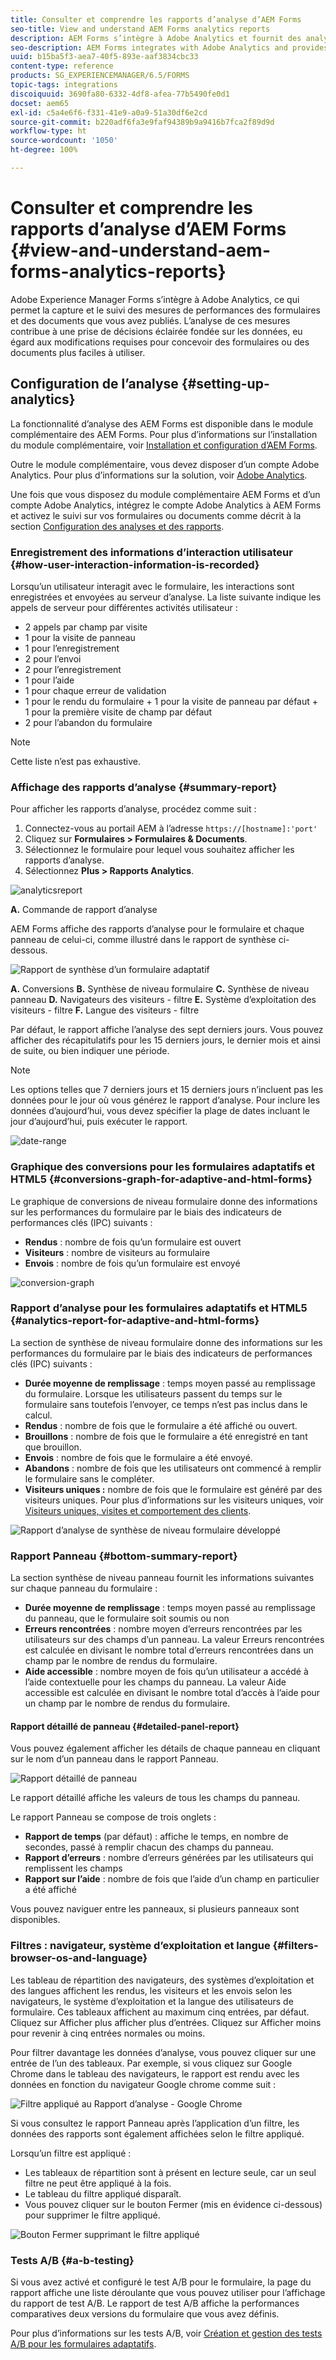 ```yaml
---
title: Consulter et comprendre les rapports d’analyse d’AEM Forms
seo-title: View and understand AEM Forms analytics reports
description: AEM Forms s’intègre à Adobe Analytics et fournit des analyses résumées et détaillées des formulaires adaptatifs que vous avez publiés.
seo-description: AEM Forms integrates with Adobe Analytics and provides you summary and detailed analytics about your published adaptive forms.
uuid: b15ba5f3-aea7-40f5-893e-aaf3834cbc33
content-type: reference
products: SG_EXPERIENCEMANAGER/6.5/FORMS
topic-tags: integrations
discoiquuid: 3690fa80-6332-4df8-afea-77b5490fe0d1
docset: aem65
exl-id: c5a4e6f6-f331-41e9-a0a9-51a30df6e2cd
source-git-commit: b220adf6fa3e9faf94389b9a9416b7fca2f89d9d
workflow-type: ht
source-wordcount: '1050'
ht-degree: 100%

---
```


# Consulter et comprendre les rapports d’analyse d’AEM Forms {#view-and-understand-aem-forms-analytics-reports}

Adobe Experience Manager Forms s’intègre à Adobe Analytics, ce qui permet la capture et le suivi des mesures de performances des formulaires et des documents que vous avez publiés. L’analyse de ces mesures contribue à une prise de décisions éclairée fondée sur les données, eu égard aux modifications requises pour concevoir des formulaires ou des documents plus faciles à utiliser.

## Configuration de l’analyse {#setting-up-analytics}

La fonctionnalité d’analyse des AEM Forms est disponible dans le module complémentaire des AEM Forms. Pour plus d’informations sur l’installation du module complémentaire, voir [Installation et configuration d’AEM Forms](../../forms/using/installing-configuring-aem-forms-osgi.md).

Outre le module complémentaire, vous devez disposer d’un compte Adobe Analytics. Pour plus d’informations sur la solution, voir [Adobe Analytics](https://www.adobe.com/fr/solutions/digital-analytics.html).

Une fois que vous disposez du module complémentaire AEM Forms et d’un compte Adobe Analytics, intégrez le compte Adobe Analytics à AEM Forms et activez le suivi sur vos formulaires ou documents comme décrit à la section [Configuration des analyses et des rapports](../../forms/using/configure-analytics-forms-documents.md).

### Enregistrement des informations d’interaction utilisateur {#how-user-interaction-information-is-recorded}

Lorsqu’un utilisateur interagit avec le formulaire, les interactions sont enregistrées et envoyées au serveur d’analyse. La liste suivante indique les appels de serveur pour différentes activités utilisateur :

* 2 appels par champ par visite
* 1 pour la visite de panneau
* 1 pour l’enregistrement
* 2 pour l’envoi
* 2 pour l’enregistrement
* 1 pour l’aide
* 1 pour chaque erreur de validation
* 1 pour le rendu du formulaire + 1 pour la visite de panneau par défaut + 1 pour la première visite de champ par défaut
* 2 pour l’abandon du formulaire

>[!NOTE]
>
>Cette liste n’est pas exhaustive.

### Affichage des rapports d’analyse {#summary-report}

Pour afficher les rapports d’analyse, procédez comme suit :

1. Connectez-vous au portail AEM à l’adresse `https://[hostname]:'port'`
1. Cliquez sur **Formulaires > Formulaires &amp; Documents**.
1. Sélectionnez le formulaire pour lequel vous souhaitez afficher les rapports d’analyse.
1. Sélectionnez **Plus > Rapports Analytics**.

![analyticsreport](assets/analyticsreport.png)

**A.** Commande de rapport d’analyse

AEM Forms affiche des rapports d’analyse pour le formulaire et chaque panneau de celui-ci, comme illustré dans le rapport de synthèse ci-dessous.

![Rapport de synthèse d’un formulaire adaptatif](assets/analyticsdashboard_callout.png)

**A.** Conversions **B.** Synthèse de niveau formulaire **C.** Synthèse de niveau panneau **D.** Navigateurs des visiteurs - filtre **E.** Système d’exploitation des visiteurs - filtre **F.** Langue des visiteurs - filtre

Par défaut, le rapport affiche l’analyse des sept derniers jours. Vous pouvez afficher des récapitulatifs pour les 15 derniers jours, le dernier mois et ainsi de suite, ou bien indiquer une période.

>[!NOTE]
>
>Les options telles que 7 derniers jours et 15 derniers jours n’incluent pas les données pour le jour où vous générez le rapport d’analyse. Pour inclure les données d’aujourd’hui, vous devez spécifier la plage de dates incluant le jour d’aujourd’hui, puis exécuter le rapport.

![date-range](assets/date-range.png)

### Graphique des conversions pour les formulaires adaptatifs et HTML5 {#conversions-graph-for-adaptive-and-html-forms}

Le graphique de conversions de niveau formulaire donne des informations sur les performances du formulaire par le biais des indicateurs de performances clés (IPC) suivants :

* **Rendus** : nombre de fois qu’un formulaire est ouvert
* **Visiteurs** : nombre de visiteurs au formulaire
* **Envois** : nombre de fois qu’un formulaire est envoyé

![conversion-graph](assets/conversion-graph.png)

### Rapport d’analyse pour les formulaires adaptatifs et HTML5 {#analytics-report-for-adaptive-and-html-forms}

La section de synthèse de niveau formulaire donne des informations sur les performances du formulaire par le biais des indicateurs de performances clés (IPC) suivants :

* **Durée moyenne de remplissage** : temps moyen passé au remplissage du formulaire. Lorsque les utilisateurs passent du temps sur le formulaire sans toutefois l’envoyer, ce temps n’est pas inclus dans le calcul.
* **Rendus** : nombre de fois que le formulaire a été affiché ou ouvert.
* **Brouillons** : nombre de fois que le formulaire a été enregistré en tant que brouillon. 
* **Envois** : nombre de fois que le formulaire a été envoyé.
* **Abandons** : nombre de fois que les utilisateurs ont commencé à remplir le formulaire sans le compléter.
* **Visiteurs uniques :** nombre de fois que le formulaire est généré par des visiteurs uniques. Pour plus d’informations sur les visiteurs uniques, voir [Visiteurs uniques, visites et comportement des clients](https://helpx.adobe.com/fr/analytics/kb/unique-visitors-visitor-behavior.html). 

![Rapport d’analyse de synthèse de niveau formulaire développé](assets/analytics-report.png)

### Rapport Panneau {#bottom-summary-report}

La section synthèse de niveau panneau fournit les informations suivantes sur chaque panneau du formulaire :

* **Durée moyenne de remplissage** : temps moyen passé au remplissage du panneau, que le formulaire soit soumis ou non
* **Erreurs rencontrées** : nombre moyen d’erreurs rencontrées par les utilisateurs sur des champs d’un panneau. La valeur Erreurs rencontrées est calculée en divisant le nombre total d’erreurs rencontrées dans un champ par le nombre de rendus du formulaire.
* **Aide accessible** : nombre moyen de fois qu’un utilisateur a accédé à l’aide contextuelle pour les champs du panneau. La valeur Aide accessible est calculée en divisant le nombre total d’accès à l’aide pour un champ par le nombre de rendus du formulaire.

#### Rapport détaillé de panneau {#detailed-panel-report}

Vous pouvez également afficher les détails de chaque panneau en cliquant sur le nom d’un panneau dans le rapport Panneau.

![Rapport détaillé de panneau](assets/panel-report-detailed.png)

Le rapport détaillé affiche les valeurs de tous les champs du panneau.

Le rapport Panneau se compose de trois onglets :

* **Rapport de temps** (par défaut) : affiche le temps, en nombre de secondes, passé à remplir chacun des champs du panneau.
* **Rapport d’erreurs** : nombre d’erreurs générées par les utilisateurs qui remplissent les champs
* **Rapport sur l’aide** : nombre de fois que l’aide d’un champ en particulier a été affiché

Vous pouvez naviguer entre les panneaux, si plusieurs panneaux sont disponibles. 

### Filtres : navigateur, système d’exploitation et langue {#filters-browser-os-and-language}

Les tableau de répartition des navigateurs, des systèmes d’exploitation et des langues affichent les rendus, les visiteurs et les envois selon les navigateurs, le système d’exploitation et la langue des utilisateurs de formulaire. Ces tableaux affichent au maximum cinq entrées, par défaut. Cliquez sur Afficher plus afficher plus d’entrées. Cliquez sur Afficher moins pour revenir à cinq entrées normales ou moins.

Pour filtrer davantage les données d’analyse, vous pouvez cliquer sur une entrée de l’un des tableaux. Par exemple, si vous cliquez sur Google Chrome dans le tableau des navigateurs, le rapport est rendu avec les données en fonction du navigateur Google chrome comme suit :

![Filtre appliqué au Rapport d’analyse - Google Chrome ](assets/filter-1.png)

Si vous consultez le rapport Panneau après l’application d’un filtre, les données des rapports sont également affichées selon le filtre appliqué.

Lorsqu’un filtre est appliqué :

* Les tableaux de répartition sont à présent en lecture seule, car un seul filtre ne peut être appliqué à la fois.
* Le tableau du filtre appliqué disparaît.
* Vous pouvez cliquer sur le bouton Fermer (mis en évidence ci-dessous) pour supprimer le filtre appliqué.

![Bouton Fermer supprimant le filtre appliqué](assets/close-filter.png)

### Tests A/B {#a-b-testing}

Si vous avez activé et configuré le test A/B pour le formulaire, la page du rapport affiche une liste déroulante que vous pouvez utiliser pour l’affichage du rapport de test A/B. Le rapport de test A/B affiche la performances comparatives deux versions du formulaire que vous avez définis.

Pour plus d’informations sur les tests A/B, voir [Création et gestion des tests A/B pour les formulaires adaptatifs](../../forms/using/ab-testing-adaptive-forms.md).

